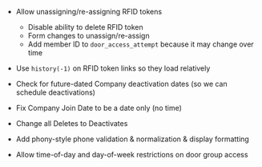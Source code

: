 * Allow unassigning/re-assigning RFID tokens
  - Disable ability to delete RFID token
  - Form changes to unassign/re-assign
  - Add member ID to `door_access_attempt` because it may change over time

* Use `history(-1)` on RFID token links so they load relatively

* Check for future-dated Company deactivation dates (so we can schedule deactivations)
* Fix Company Join Date to be a date only (no time)
* Change all Deletes to Deactivates
* Add phony-style phone validation & normalization & display formatting
* Allow time-of-day and day-of-week restrictions on door group access

